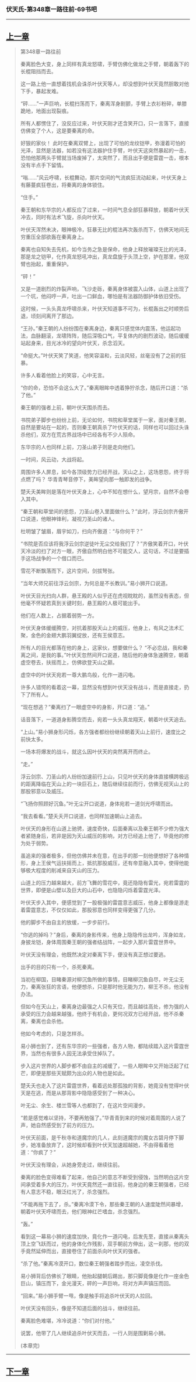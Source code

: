 ### 伏天氏-第348章一路往前-69书吧

--------
[上一章](./33fceaae85f6f0a5c0d9839a2754def7.md)
--------


>
>
>
>第348章一路往前
>
>秦离脸色大变，身上同样有真龙怒啸，手臂仿佛化做龙之手臂，朝着轰下的长棍阻挡而去。
>
>这一路上他一直想着找机会诛杀叶伏天等人，却没想到叶伏天竟然胆敢对他下手，暴起发难。
>
>“砰……”一声巨响，长棍扫荡而下，秦离浑身剧颤，手臂上衣衫粉碎，单膝跪地，地面出现裂痕。
>
>所有人都愣住了，没反应过来，叶伏天刚才还含笑开口，只一言落下，直接仿佛变了个人，这是要秦离的命。
>
>好狠的家伙！
>此时在秦离双臂上，出现了可怕的龙纹铠甲，弥漫着可怕的光泽，显然是法器，如若没有这法器护住手臂，叶伏天这突然暴起的一击，恐怕他那两头手臂就当场废掉了，太突然了，而且出手便是雷霆一击，根本没有半点手下留情。
>
>“嗡……”风云呼啸，长棍舞动，那片空间的气流疯狂流动起来，叶伏天身上有藤蔓疯狂卷出，将秦离的身体锁住。
>
>“住手。”
>
>秦王朝和东华宗的人都反应了过来，一时间气息全部狂暴释放，朝着叶伏天冲去，同时有法术飞旋，杀向叶伏天。
>
>叶伏天浑然未决，眼神极冷，狂暴无比的棍法再次轰杀而下，仿佛天地间无穷重压全部欲轰在秦离身上。
>
>秦离也自知失去先机，如今当务之急是保命，他身上释放璀璨无比的光泽，那是龙之铠甲，化作真龙怒吼冲出，真龙盘旋于头顶上空，护在那里，他双臂也抬起，重重保护。
>
>“砰！”
>
>又是一道剧烈的炸裂声响，飞沙走砾，秦离身体被震入山体，山道上出现了一个坑，他闷哼一声，吐出一口鲜血，哪怕是有法器防御护体依旧受伤。
>
>这时候，一头头真龙呼啸杀来，叶伏天知道事不可为，长棍轰出之时顺势后退，顷刻间离开了那边。
>
>“王孙。”秦王朝的人纷纷围在秦离身边，秦离只感觉体内震荡，他运起功法，血脉翻滚，龙啸阵阵，随后深吸口气，平复体内的剧烈波动，随后缓缓站起身来，目光冰冷的望向叶伏天，杀念滔天。
>
>“命挺大。”叶伏天笑了笑道，他笑容温和，云淡风轻，丝毫没有了之前的狂暴。
>
>许多人看着他脸上的笑容，心中无言。
>
>“你的命，恐怕不会这么大了。”秦离眼眸中透着狰狞杀念，随后开口道：“杀了他。”
>
>秦王朝的强者上前，朝叶伏天围杀而去。
>
>书院弟子脚步也纷纷上前，无论如何，书院和草堂属于一家，面对秦王朝，自然是要站在一起的，否则秦王朝真杀了叶伏天的话，同样也可以回过头诛杀他们，双方在荒古界战场中已经各有不少人殒命。
>
>东华宗的人也同样上前，刀圣山弟子则是走向他们。
>
>一时间，风云动，大战将起。
>
>周围许多人屏息，如今各顶级势力已经开战，天山之上，这场恩怨，终于将点燃了吗？
>华青青琴音停下，美眸望向那一触即发的战争。
>
>楚夭夭美眸则是落在叶伏天身上，心中不知在想什么，望月宗，自然不会卷入其中。
>
>“秦王朝和草堂间的恩怨，刀圣山卷入里面做什么？”此时，浮云剑宗齐傲开口说道，他眼神锋利，凝视刀圣山的诸人。
>
>杜明皱了皱眉，眉宇如刀，扫向齐傲道：“与你何干？”
>
>“书院是否应该将我浮云剑宗逆徒叶无尘交给我们了？”齐傲笑着开口，叶伏天冷淡的扫了对方一眼，齐傲自然明白他不可能交人，这句话，不过是要插手这场战争的一个借口而已。
>
>雪花不断飘落而下，这片空间，剑拔弩张。
>
>“当年大师兄前往浮云剑宗，为何总是不长教训。”易小狮开口说道。
>
>叶伏天目光扫向人群，悬王殿的人似乎还在虎视眈眈的，虽然没有表态，但他毫不怀疑若真到关键时刻，悬王殿的人极可能出手。
>
>他们在人数上，占据着弱势一方。
>
>叶伏天身体缓缓腾空，对抗着那股天山上的威压，他身上，有风之法术汇聚，金色的金翅大鹏羽翼绽放，还有王侯意志。
>
>所有人的目光都落在他的身上，这家伙，想要做什么？
>“不必恋战，我和秦离之间，是我的事。”叶伏天忽然间开口说道，随后他的身体急速腾空，朝着虚空卷去，扶摇而上，仿佛欲登天山之巅。
>
>虚空中的叶伏天宛若一尊大鹏鸟般，化作一道闪电。
>
>许多人错愕的看着这一幕，显然没有想到叶伏天没有战斗，而是直接走，扔下了所有人。
>
>“现在想逃？”秦离扫了一眼虚空中的身影，开口道：“追。”
>
>话音落下，一道道身影腾空而去，宛若一头头真龙翔天，朝着叶伏天追去。
>
>“上山。”易小狮身形闪烁，各方强者都纷纷继续朝着天山上前行，速度比之前快太多。
>
>一场本将爆发的战斗，就这么因叶伏天的突然离开而终止。
>
>“走。”
>
>浮云剑宗、刀圣山的人纷纷加速前行上山，只见叶伏天的身体直接横跨极远的距离降临在天山上的一块巨石上，随后继续往前而行，仿佛无视天山上的那股邪意以及威压。
>
>“飞扬你照顾好沉鱼。”叶无尘开口说道，身体宛若一道剑光呼啸而出。
>
>“我去看看。”楚夭夭开口说道，也同样加速朝山上追去。
>
>叶伏天的身形在山道上驰骋，速度奇快，后面秦离以及秦王朝不少修为强大者紧随身后，若非是因为天山威压的影响，对方已经追上他了，毕竟他的修为处于弱势。
>
>虽追来的强者极多，但他仿佛并未在意，在出手的那一刻他便想好了各种情形，身上王侯气运扶摇而上，抵抗那股威压，还有帝意融入其中，使得他能够极大程度的削减来自天山的压力。
>
>山道上的压力越来越大，前方飞舞的雪花中，竟还隐隐有雷光，宛若雷霆的世界，即便是山壁以及巨大的山石中，也隐隐闪烁着雷霆光泽。
>
>叶伏天步入其中，便感觉到了一股极强的雷霆意志威压，他身上都像是游走着雷霆意志，不仅仅如此，那股邪意也同样变得更强了几分。
>
>他的脚步不由自主的放缓，一步步前行。
>
>“你逃的掉吗？”身后，秦离的身影传来，他身上隐隐传出龙吟，浑身如龙，身披龙铠，身体周围秦王朝的强者结战阵，一起步入那片雷霆世界中。
>
>叶伏天没有理会，他既然决定对秦离下手，便没有真正想过要逃。
>
>出手的目的只有一个，杀死秦离。
>
>当初在柳国，目睹秦源对柳沉鱼所做的事情，目睹柳沉鱼自尽，叶无尘无力，秦离张狂的言语，他便想杀，只是那时他无能为力，柳王不杀，他没有办法。
>
>但如今在天山上，秦离身边最强之人只有天位，而且越往高处，修为强的人承受的压力会越来越强，他终于有机会，更何况双方已经开战，他不杀秦离，秦离也会杀他。
>
>他如今考虑的，只是怎样杀。
>
>易小狮也到了，还有东华宗的一些强者，各方人物，都陆续踏入这片雷霆世界，当然也有很多人因无法承受住掉队了。
>
>步入这片世界的人脚步都不由自主的减缓了，一些人眼眸中又开始泛起了红芒，即便是那些天赋颇为出众的人物也是如此。
>
>楚夭夭也走入了这片雷霆世界，看着远处那孤独的背影，她竟没有觉得叶伏天是在逃，而是从那背影中隐隐感受到了一种决心。
>
>叶无尘、余生、楼兰雪等人也都到了，在这片空间漫步。
>
>“若是感觉难以坚持，不要再勉强了。”华青青到来的时候对着周围的人说了声，她自然感受到了前方的压力。
>
>叶伏天前面，是千秋寺和道魔宗的几人，此刻道魔宗的魔女古碧月停下脚步，她准备放弃了，这时候却看到叶伏天加速超越她，不由得看着他道：“你疯了？”
>
>叶伏天没有理会，从她身旁走过，继续往前。
>
>秦离的脸色变得难看了起来，他自己的意志不断受到侵蚀，当然明白这片空间承受着多大的压力，叶伏天竟然还一直往前，他身边的秦王朝强者，已经有人意志不稳，眼泛红光了，杀念强烈。
>
>“不能再拖下去了，杀。”秦离冷漠下令，那些秦王朝的人速度陡然间暴增，朝着叶伏天呼啸而去，他们眼神红芒嗜血，杀念强烈。
>
>“轰。”
>
>看到这一幕易小狮的速度加快，竟化作一道闪电，后发先至，直接从秦离头顶上空飞跃而过，他的身体化作残影，双手朝前方伸出，这一刹那，他的双手竟然延伸而出，直接卷住了前面杀向叶伏天的强者。
>
>“杀了他。”秦离冷漠开口，数位秦王朝强者踏步而出，凌空杀伐。
>
>易小狮背后仿佛长了眼睛，他抬起腿朝后踢出，那只脚竟像是化作一座金色巨山，镇压而下，金光漫天，砰的一声巨响，将对方声声镇压而回。
>
>“回来。”易小狮手臂一甩，像是触手将追杀叶伏天的人拉回。
>
>叶伏天没有回头，像是不知道后面的战斗，继续往前。
>
>秦离脸色难堪，冷冷说道：“你们对付他。”
>
>说罢，他带了几人继续追杀叶伏天而去，一行人则是围剿易小狮。
>
>(本章完)
>
>

--------
[下一章](./d2b7a9d98da69fbb475e9e6f8ae8a146.md)
--------
